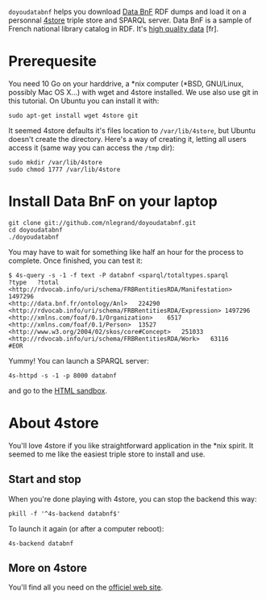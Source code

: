 `doyoudatabnf` helps you download [Data BnF](http://data.bnf.fr/) RDF
dumps and load it on a personnal [4store](http://4store.org/) triple
store and SPARQL server. Data BnF is a sample of French national
library catalog in RDF. It's [high quality
data](http://data.bnf.fr/semanticweb) [fr].

Prerequesite
============

You need 10 Go on your harddrive, a *nix computer (*BSD, GNU/Linux,
possibly Mac OS X...) with wget and 4store installed. We use also use
git in this tutorial. On Ubuntu you can install it with:

    sudo apt-get install wget 4store git

It seemed 4store defaults it's files location to `/var/lib/4store`,
but Ubuntu doesn't create the directory. Here's a way of creating it,
letting all users access it (same way you can access the `/tmp` dir):

    sudo mkdir /var/lib/4store
    sudo chmod 1777 /var/lib/4store

Install Data BnF on your laptop
===============================

    git clone git://github.com/nlegrand/doyoudatabnf.git
    cd doyoudatabnf
    ./doyoudatabnf

You may have to wait for something like half an hour for the process
to complete. Once finished, you can test it:

    $ 4s-query -s -1 -f text -P databnf <sparql/totaltypes.sparql 
    ?type	?total
    <http://rdvocab.info/uri/schema/FRBRentitiesRDA/Manifestation>	1497296
    <http://data.bnf.fr/ontology/Anl>	224290
    <http://rdvocab.info/uri/schema/FRBRentitiesRDA/Expression>	1497296
    <http://xmlns.com/foaf/0.1/Organization>	6517
    <http://xmlns.com/foaf/0.1/Person>	13527
    <http://www.w3.org/2004/02/skos/core#Concept>	251033
    <http://rdvocab.info/uri/schema/FRBRentitiesRDA/Work>	63116
    #EOR

Yummy! You can launch a SPARQL server:

    4s-httpd -s -1 -p 8000 databnf

and go to the [HTML sandbox](http://localhost:8000/test/).

About 4store
============

You'll love 4store if you like straightforward application in the *nix
spirit. It seemed to me like the easiest triple store to install and
use.

Start and stop
--------------

When you're done playing with 4store, you can stop the backend this
way:

    pkill -f '^4s-backend databnf$'

To launch it again (or after a computer reboot):

    4s-backend databnf

More on 4store
--------------

You'll find all you need on the [officiel web
site](http://4store.org/).
